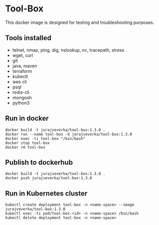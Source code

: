 # Tool-Box
This docker image is designed for testing and troubleshooting purposes.

## Tools installed
* telnet, nmap, ping, dig, nslookup, nc, tracepath, stress
* wget, curl
* git
* java, maven
* terraform
* kubectl
* aws cli
* psql 
* redis-cli
* mongosh
* python3

## Run in docker 
```
docker build -t jurajveverka/tool-box:1.3.0 .
docker run --name tool-box -d jurajveverka/tool-box:1.3.0
docker exec -ti tool-box "/bin/bash"
docker stop tool-box
docker rm tool-box
```

## Publish to dockerhub
```
docker build -t jurajveverka/tool-box:1.3.0 .
docker push jurajveverka/tool-box:1.3.0
```

## Run in Kubernetes cluster
```
kubectl create deployment tool-box -n <name-space> --image jurajveverka/tool-box:1.3.0
kubectl exec -ti pod/tool-box-<id> -n <name-space> /bin/bash
kubectl delete deployment tool-box -n <name-space>
```
